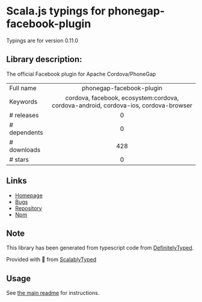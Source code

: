 
# Scala.js typings for phonegap-facebook-plugin

Typings are for version 0.11.0

## Library description:
The official Facebook plugin for Apache Cordova/PhoneGap

|                    |                 |
| ------------------ | :-------------: |
| Full name          | phonegap-facebook-plugin |
| Keywords           | cordova, facebook, ecosystem:cordova, cordova-android, cordova-ios, cordova-browser |
| # releases         | 0 |
| # dependents       | 0 |
| # downloads        | 428 |
| # stars            | 0 |

## Links
- [Homepage](https://github.com/Wizcorp/phonegap-facebook-plugin#readme)
- [Bugs](https://github.com/Wizcorp/phonegap-facebook-plugin/issues)
- [Repository](https://github.com/Wizcorp/phonegap-facebook-plugin)
- [Npm](https://www.npmjs.com/package/phonegap-facebook-plugin)
    


## Note
This library has been generated from typescript code from [DefinitelyTyped](https://definitelytyped.org).

Provided with :purple_heart: from [ScalablyTyped](https://github.com/oyvindberg/ScalablyTyped)

## Usage
See [the main readme](../../readme.md) for instructions.


